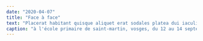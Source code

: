 ```yaml
---
date: "2020-04-07"
title: "Face à face"
text: "Placerat habitant quisque aliquet erat sodales platea dui iaculis, parturient fringilla tempor hendrerit tristique laoreet libero felis maecenas, purus magnis egestas pharetra tortor dignissim cum. Malesuada arcu ullamcorper vel praesent ligula habitant sociosqu duis maecenas gravida ornare, phasellus imperdiet pretium nostra porttitor parturient inceptos varius natoque. Tempor sollicitudin magnis tempus sem conubia erat molestie quisque massa blandit quam, risus accumsan placerat facilisi himenaeos inceptos dui dapibus ligula mauris, pellentesque fringilla sodales dictum phasellus class habitasse donec faucibus lectus."
caption: "à l'école primaire de saint-martin, vosges, du 12 au 14 septembre 2019"
---
```

